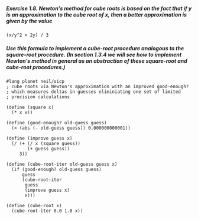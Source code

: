 <h5>Exercise 1.8.  Newton's method for cube roots is based on the fact that if y is an approximation to the cube root of x, then a better approximation is given by the value</h5>

    (x/y^2 + 2y) / 3

<h5>Use this formula to implement a cube-root procedure analogous to the square-root procedure. (In section 1.3.4 we will see how to implement Newton's method in general as an abstraction of these square-root and cube-root procedures.)</h5>


    #lang planet neil/sicp
    ; cube roots via Newton's approximation with an improved good-enough?
    ; which measures deltas in guesses eliminiating one set of limited
    ; precision calculations

    (define (square x)
      (* x x))

    (define (good-enough? old-guess guess)
      (< (abs (- old-guess guess)) 0.000000000001))

    (define (improve guess x)
      (/ (+ (/ x (square guess))
            (+ guess guess))
         3))

    (define (cube-root-iter old-guess guess x)
      (if (good-enough? old-guess guess)
          guess
          (cube-root-iter
           guess
           (improve guess x)
           x)))

    (define (cube-root x)
      (cube-root-iter 0.0 1.0 x))
